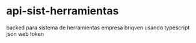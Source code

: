 # api-sist-herramientas
backed para sistema de herramientas empresa briqven usando typescript json web token
